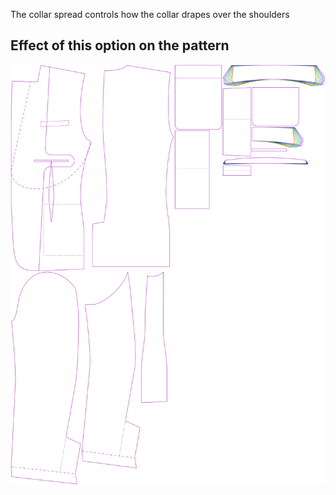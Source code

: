 The collar spread controls how the collar drapes over the shoulders

## Effect of this option on the pattern

![This image shows the effect of this option by superimposing several variants that have a different value for this option](jaeger_collarspread_sample.svg "Effect of this option on the pattern")
